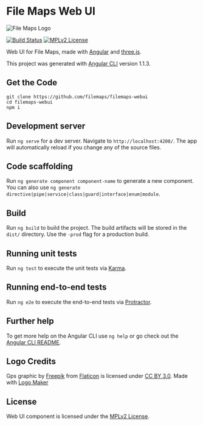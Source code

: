 # File Maps Web UI

![File Maps Logo](https://codeboy.fi/filemaps_logo.png)

[![Build Status](https://travis-ci.org/filemaps/filemaps-webui.svg?branch=master)](https://travis-ci.org/filemaps/filemaps-webui)
[![MPLv2 License](https://img.shields.io/badge/license-MPLv2-blue.svg?style=flat-square)](https://www.mozilla.org/MPL/2.0/)

Web UI for File Maps, made with [Angular][2] and [three.js][3].

This project was generated with [Angular CLI](https://github.com/angular/angular-cli) version 1.1.3.

## Get the Code
```
git clone https://github.com/filemaps/filemaps-webui
cd filemaps-webui
npm i
```

## Development server

Run `ng serve` for a dev server. Navigate to `http://localhost:4200/`. The app will automatically reload if you change any of the source files.

## Code scaffolding

Run `ng generate component component-name` to generate a new component. You can also use `ng generate directive|pipe|service|class|guard|interface|enum|module`.

## Build

Run `ng build` to build the project. The build artifacts will be stored in the `dist/` directory. Use the `-prod` flag for a production build.

## Running unit tests

Run `ng test` to execute the unit tests via [Karma](https://karma-runner.github.io).

## Running end-to-end tests

Run `ng e2e` to execute the end-to-end tests via [Protractor](http://www.protractortest.org/).

## Further help

To get more help on the Angular CLI use `ng help` or go check out the [Angular CLI README](https://github.com/angular/angular-cli/blob/master/README.md).

## Logo Credits

Gps graphic by [Freepik][4] from [Flaticon][5] is licensed under [CC BY 3.0][6]. Made with [Logo Maker][7]

## License

Web UI component is licensed under the [MPLv2 License][1].

[1]: https://github.com/filemaps/filemaps-webui/blob/master/LICENSE
[2]: https://angular.io
[3]: https://threejs.org
[4]: http://www.flaticon.com/authors/freepik
[5]: http://www.flaticon.com
[6]: http://creativecommons.org/licenses/by/3.0/
[7]: http://logomakr.com
